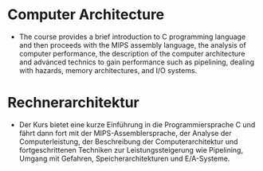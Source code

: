 # Computer Architecture 

- The course provides a brief introduction to C programming language and then proceeds with the MIPS assembly language, the analysis of computer performance, the description of the computer architecture and advanced technics to gain performance such as pipelining, dealing with hazards, memory architectures, and I/O systems.

# Rechnerarchitektur

- Der Kurs bietet eine kurze Einführung in die Programmiersprache C und fährt dann fort mit der MIPS-Assemblersprache, der Analyse der Computerleistung, der Beschreibung der Computerarchitektur und fortgeschrittenen Techniken zur Leistungssteigerung wie Pipelining, Umgang mit Gefahren, Speicherarchitekturen und E/A-Systeme.


 
